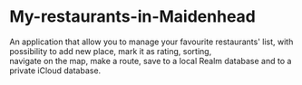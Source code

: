 # My-restaurants-in-Maidenhead
An application that allow you to manage your favourite restaurants' list, with possibility to add new place, mark it as rating, sorting,  
navigate on the map, make a route, save to a local Realm database and to a private iCloud database.
